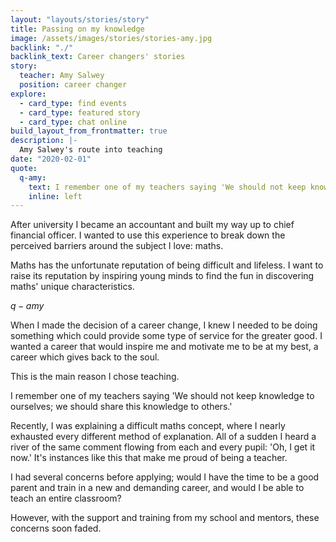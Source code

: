 ```yaml
---
layout: "layouts/stories/story"
title: Passing on my knowledge
image: /assets/images/stories/stories-amy.jpg
backlink: "./"
backlink_text: Career changers' stories
story:
  teacher: Amy Salwey
  position: career changer
explore:
  - card_type: find events
  - card_type: featured story
  - card_type: chat online
build_layout_from_frontmatter: true
description: |-
  Amy Salwey's route into teaching
date: "2020-02-01"
quote:
  q-amy:
    text: I remember one of my teachers saying 'We should not keep knowledge to ourselves; we should share this knowledge to others.'
    inline: left
---
```


After university I became an accountant and built my way up to chief financial officer. I wanted to use this experience to break down the perceived barriers around the subject I love: maths.

Maths has the unfortunate reputation of being difficult and lifeless. I want to raise its reputation by inspiring young minds to find the fun in discovering maths' unique characteristics.

$q-amy$

When I made the decision of a career change, I knew I needed to be doing something which could provide some type of service for the greater good. I wanted a career that would inspire me and motivate me to be at my best, a career which gives back to the soul.

This is the main reason I chose teaching.

I remember one of my teachers saying 'We should not keep knowledge to ourselves; we should share this knowledge to others.'

Recently, I was explaining a difficult maths concept, where I nearly exhausted every different method of explanation. All of a sudden I heard a river of the same comment flowing from each and every pupil: 'Oh, I get it now.' It's instances like this that make me proud of being a teacher.

I had several concerns before applying; would I have the time to be a good parent and train in a new and demanding career, and would I be able to teach an entire classroom?

However, with the support and training from my school and mentors, these concerns soon faded.
